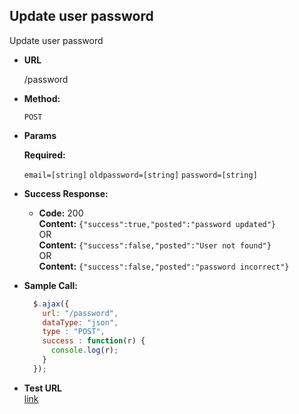 **Update user password**
----
  Update user password

* **URL**

  /password

* **Method:**

  `POST`
  
*  **Params**

   **Required:**
 
   `email=[string]`
   `oldpassword=[string]`
   `password=[string]`
   

* **Success Response:**

  * **Code:** 200 <br />
    **Content:** `{"success":true,"posted":"password updated"}`<br />
     OR <br />
    **Content:** `{"success":false,"posted":"User not found"}`<br />
     OR <br />
    **Content:** `{"success":false,"posted":"password incorrect"}`
    
* **Sample Call:**

  ```javascript
    $.ajax({
      url: "/password",
      dataType: "json",
      type : "POST",
      success : function(r) {
        console.log(r);
      }
    });
  ```
*  **Test URL**<br>
[link](http://hsmg.psych.illinois.edu/armt-hiv/v0/update_password.php)
